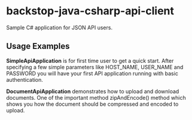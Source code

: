 # backstop-java-csharp-api-client
Sample C# application for JSON API users.

## Usage Examples

**SimpleApiApplication** is for first time user to get a quick start. After specifying a few simple parameters like HOST_NAME, USER_NAME and PASSWORD you will have your first API application running with basic authentication.

**DocumentApiApplication** demonstrates how to upload and download documents. One of the important method zipAndEncode() method which shows you how the document should be compressed and encoded to upload.

